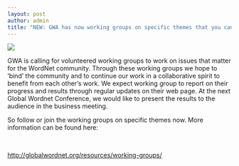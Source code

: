 ```yaml
---
layout: post
author: admin
title: "NEW: GWA has now working groups on specific themes that you can follow or join"
---
```


[![](http://globalwordnet.org/wp-content/uploads/2020/01/teams_graphic-300x221.jpg)](http://globalwordnet.org/wp-content/uploads/2020/01/teams_graphic.jpg)

GWA is calling for volunteered working groups to work on issues that
matter for the WordNet community. Through these working groups we hope
to ‘bind’ the community and to continue our work in a collaborative
spirit to benefit from each other’s work. We expect working group to
report on their progress and results through regular updates on their
web page. At the next Global Wordnet Conference, we would like to
present the results to the audience in the business meeting.

So follow or join the working groups on specific themes now. More
information can be found here:

 

<http://globalwordnet.org/resources/working-groups/>

 


